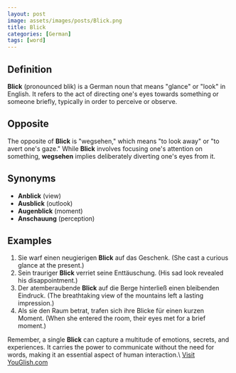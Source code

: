 ```yaml
---
layout: post
image: assets/images/posts/Blick.png
title: Blick
categories: [German]
tags: [word]
---
```


## Definition

**Blick** (pronounced blik) is a German noun that means "glance" or "look" in English. It refers to the act of directing one's eyes towards something or someone briefly, typically in order to perceive or observe. 

## Opposite

The opposite of **Blick** is "wegsehen," which means "to look away" or "to avert one's gaze." While **Blick** involves focusing one's attention on something, **wegsehen** implies deliberately diverting one's eyes from it.

## Synonyms

- **Anblick** (view)
- **Ausblick** (outlook)
- **Augenblick** (moment)
- **Anschauung** (perception)

## Examples

1. Sie warf einen neugierigen **Blick** auf das Geschenk. (She cast a curious glance at the present.)
2. Sein trauriger **Blick** verriet seine Enttäuschung. (His sad look revealed his disappointment.)
3. Der atemberaubende **Blick** auf die Berge hinterließ einen bleibenden Eindruck. (The breathtaking view of the mountains left a lasting impression.)
4. Als sie den Raum betrat, trafen sich ihre Blicke für einen kurzen Moment. (When she entered the room, their eyes met for a brief moment.)

Remember, a single **Blick** can capture a multitude of emotions, secrets, and experiences. It carries the power to communicate without the need for words, making it an essential aspect of human interaction.\ <a id="yg-widget-0" class="youglish-widget" data-query="Blick" data-lang="german" data-components="8412" data-auto-start="0" data-bkg-color="theme_light" data-title="How%20to%20pronounce%20Blick%20in%20German"  rel="nofollow" href="https://youglish.com">Visit YouGlish.com</a><script async src="https://youglish.com/public/emb/widget.js" charset="utf-8"></script>